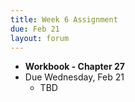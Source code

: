 ```yaml
---
title: Week 6 Assignment
due: Feb 21
layout: forum
---
```


- **Workbook - Chapter 27**
- Due Wednesday, Feb 21
    - TBD